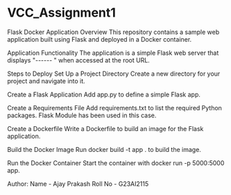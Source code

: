# VCC_Assignment1
Flask Docker Application Overview This repository contains a sample web application built using Flask and deployed in a Docker container.

Application Functionality The application is a simple Flask web server that displays "------ " when accessed at the root URL.

Steps to Deploy Set Up a Project Directory Create a new directory for your project and navigate into it.

Create a Flask Application Add app.py to define a simple Flask app.

Create a Requirements File Add requirements.txt to list the required Python packages. Flask Module has been used in this case.

Create a Dockerfile Write a Dockerfile to build an image for the Flask application.

Build the Docker Image Run docker build -t app . to build the image.

Run the Docker Container Start the container with docker run -p 5000:5000 app.

Author:
Name - Ajay Prakash
Roll No - G23AI2115
